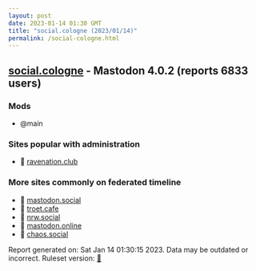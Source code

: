 ```yaml
---
layout: post
date: 2023-01-14 01:30 GMT
title: "social.cologne (2023/01/14)"
permalink: /social-cologne.html
---
```


## [social.cologne](https://social.cologne) - Mastodon 4.0.2 (reports 6833 users)

### Mods
 * @main

### Sites popular with administration

* 🐘 [ravenation.club](/ravenation-club.html)

### More sites commonly on federated timeline

* 🐘 [mastodon.social](/mastodon-social.html)
* 🐘 [troet.cafe](/troet-cafe.html)
* 🐘 [nrw.social](/nrw-social.html)
* 🐘 [mastodon.online](/mastodon-online.html)
* 🐘 [chaos.social](/chaos-social.html)

Report generated on: Sat Jan 14 01:30:15 2023. Data may be outdated or incorrect.
Ruleset version: [🧁](/version-cupcake)
